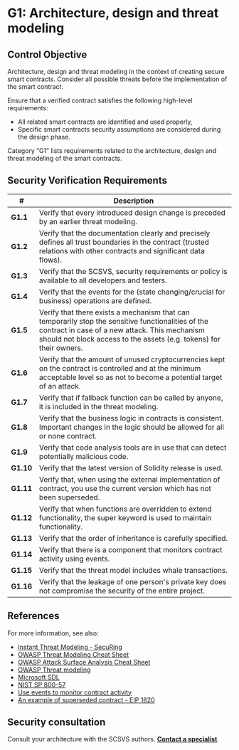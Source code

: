# G1: Architecture, design and threat modeling

## Control Objective

Architecture, design and threat modeling in the context of creating secure smart contracts.
Consider all possible threats before the implementation of the smart contract.

Ensure that a verified contract satisfies the following high-level requirements:
* All related smart contracts are identified and used properly,
* Specific smart contracts security assumptions are considered during the design phase.

Category “G1” lists requirements related to the architecture, design and threat modeling of the smart contracts.

## Security Verification Requirements

| # | Description |
| --- | --- |
| **G1.1** | Verify that every introduced design change is preceded by an earlier threat modeling. |
| **G1.2** | Verify that the documentation clearly and precisely defines all trust boundaries in the contract (trusted relations with other contracts and significant data flows).  |
| **G1.3** | Verify that the SCSVS, security requirements or policy is available to all developers and testers. |
| **G1.4** | Verify that the events for the (state changing/crucial for business) operations are defined. |
| **G1.5** | Verify that there exists a mechanism that can temporarily stop the sensitive functionalities of the contract in case of a new attack. This mechanism should not block access to the assets (e.g. tokens) for their owners. |
| **G1.6** | Verify that the amount of unused cryptocurrencies kept on the contract is controlled and at the minimum acceptable level so as not to become a potential target of an attack. |
| **G1.7** | Verify that if fallback function can be called by anyone, it is included in the threat modeling. |
| **G1.8** | Verify that the business logic in contracts is consistent. Important changes in the logic should be allowed for all or none contract. |
| **G1.9** | Verify that code analysis tools are in use that can detect potentially malicious code. |
| **G1.10** | Verify that the latest version of Solidity release is used. |
| **G1.11** | Verify that, when using the external implementation of contract, you use the current version which has not been superseded. |
| **G1.12** | Verify that when functions are overridden to extend functionality, the super keyword is used to maintain functionality. |
| **G1.13** | Verify that the order of inheritance is carefully specified. |
| **G1.14** | Verify that there is a component that monitors contract activity using events. |
| **G1.15** | Verify that the threat model includes whale transactions. |
| **G1.16** | Verify that the leakage of one person's private key does not compromise the security of the entire project. |

## References

For more information, see also:

* [Instant Threat Modeling - SecuRing](https://www.youtube.com/watch?v=IwR4PAmRhhg&list=PL-lO2xrptAtav4SZgCdDkVxChWhVU3kmP&index=18)
* [OWASP Threat Modeling Cheat Sheet](https://github.com/OWASP/CheatSheetSeries/blob/master/cheatsheets/Threat_Modeling_Cheat_Sheet.md)
* [OWASP Attack Surface Analysis Cheat Sheet](https://github.com/OWASP/CheatSheetSeries/blob/master/cheatsheets/Attack_Surface_Analysis_Cheat_Sheet.md)
* [OWASP Threat modeling](https://www.owasp.org/index.php/Application_Threat_Modeling)
* [Microsoft SDL](https://www.microsoft.com/en-us/sdl/)
* [NIST SP 800-57](https://csrc.nist.gov/publications/detail/sp/800-57-part-1/rev-4/final)
* [Use events to monitor contract activity](https://consensys.github.io/smart-contract-best-practices/recommendations/#use-events-to-monitor-contract-activity)
* [An example of superseded contract - EIP 1820](https://eips.ethereum.org/EIPS/eip-1820)

## Security consultation

Consult your architecture with the SCSVS authors. **[Contact a specialist](https://composable-security.com/contact/)**.
